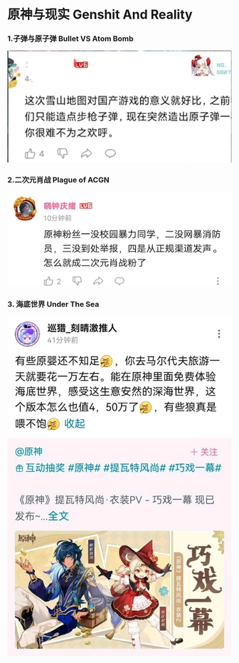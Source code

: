 # 原神与现实    Genshit And Reality

### 1.子弹与原子弹    Bullet VS Atom Bomb

![](https://github.com/DreamingCats/miHoYoJokes/raw/main/genshitjokes/原神与现实/子弹与原子弹.jpg)

### 2.二次元肖战    Plague of ACGN

![](https://github.com/DreamingCats/miHoYoJokes/raw/main/genshitjokes/原神与现实/二次元肖战.jpg)

### 3. 海底世界    Under The Sea

![](https://github.com/DreamingCats/miHoYoJokes/raw/main/genshitjokes/原神与现实/海底世界.jpg)